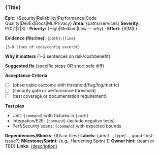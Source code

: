 ### {Title}
**Epic:** {Security|Reliability|Performance|Code Quality|DevEx|Docs|ML/Privacy}
**Area:** {paths/services}
**Severity:** P{0|1|2|3}  ·  **Priority:** {High|Medium|Low — why}  ·  **Effort:** {S|M|L}

**Evidence (file:line):** `{path}:{line}`
```{language}
{3–8 lines of code/config excerpt}
```

**Why it matters**
{1–3 sentences on risk/cost/benefit}

**Suggested fix**
{specific steps OR short safe diff}

**Acceptance Criteria**
* [ ] {observable outcome with threshold/flag/log/metric}
* [ ] {security gate or performance threshold}
* [ ] {test coverage or documentation requirement}

**Test plan**
* Unit: `{command}` with fixtures in `{path}`
* Integration/E2E: `{command}` (include negative tests)
* Perf/Security scans: `{command}` with expected bounds

**Dependencies/Blocks:** {IDs or files}
**Labels:** {area/…, type/…, good-first-issue?}
**Milestone/Sprint:** {e.g., Hardening Sprint 1}
**Owner hint:** {team or TBD}
**Links:** [{description}]({repo-relative-path})
